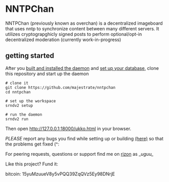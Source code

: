 # NNTPChan #

NNTPChan (previously known as overchan) is a decentralized imageboard that uses nntp to synchronize content between many different servers. It utilizes cryptograpghicly signed posts to perform optional/opt-in decentralized moderation (currently work-in-progress)

## getting started ##

After you [built and installed the daemon](doc/build.md) and [set up your database](doc/database.md), clone this repository and start up the daemon

    # clone it
    git clone https://github.com/majestrate/nntpchan
    cd nntpchan

    # set up the workspace
    srndv2 setup

    # run the daemon
    srndv2 run

Then open http://127.0.0.1:18000/ukko.html in your browser.

*PLEASE* report any bugs you find while setting up or building [(here)](https://github.com/majestrate/nntpchan/issues) so that the problems get fixed (^:

For peering requests, questions or support find me on [rizon](https://qchat.rizon.net/?channels=#nntpchan) as \__uguu\__


Like this project? Fund it:

bitcoin: 15yuMzuueV8y5vPQQ39ZqQVz5Ey98DNrjE

